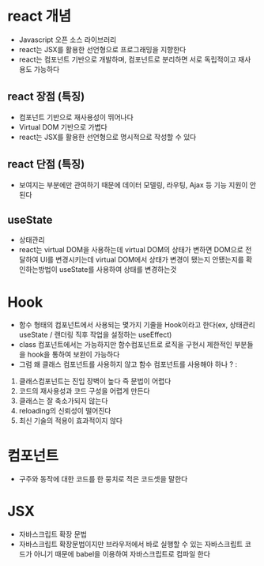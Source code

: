 # react 개념

- Javascript 오픈 소스 라이브러리
- react는 JSX를 활용한 선언형으로 프로그래밍을 지향한다
- react는 컴포넌트 기반으로 개발하며, 컴포넌트로 분리하면 서로 독립적이고 재사용도 가능하다

## react 장점 (특징)

- 컴포넌트 기반으로 재사용성이 뛰어나다
- Virtual DOM 기반으로 가볍다
- react는 JSX를 활용한 선언형으로 명시적으로 작성할 수 있다

## react 단점 (특징)

- 보여지는 부분에만 관여하기 때문에 데이터 모델링, 라우팅, Ajax 등 기능 지원이 안된다

## useState

- 상태관리
- react는 virtual DOM을 사용하는데 virtual DOM의 상태가 변하면 DOM으로 전달하여 UI를 변경시키는데 virtual DOM에서 상태가 변경이 됐는지 안됐는지를 확인하는방법이 useState를 사용하여 상태를 변경하는것

# Hook

- 함수 형태의 컴포넌트에서 사용되는 몇가지 기줄을 Hook이라고 한다(ex, 상태관리 useState / 랜더링 직후 작업을 설정하는 useEffect)
- class 컴포넌트에서는 가능하지만 함수컴포넌트로 로직을 구현시 제한적인 부분들을 hook을 통하여 보완이 가능하다
- 그럼 왜 클래스 컴포넌트를 사용하지 않고 함수 컴포넌트를 사용해야 하나 ? :

1. 클래스컴포넌트는 진입 장벽이 높다 즉 문법이 어렵다
2. 코드의 재사용성과 코드 구성을 어렵게 만든다
3. 클래스는 잘 축소가되지 않는다
4. reloading의 신뢰성이 떨어진다
5. 최신 기술의 적용이 효과적이지 않다

# 컴포넌트

- 구주와 동작에 대한 코드를 한 뭉치로 적은 코드셋을 말한다

# JSX

- 자바스크립트 확장 문법
- 자바스크립트 확장문법이지만 브라우저에서 바로 실행할 수 있는 자바스크립트 코드가 아니기 때문에 babel을 이용하여 자바스크립트로 컴파일 한다
